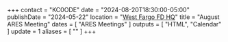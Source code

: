 +++
contact = "KC0ODE"
date = "2024-08-20T18:30:00-05:00"
publishDate = "2024-05-22"
location = "[West Fargo FD HQ](/places/west-fargo-fire-department-headquarters/)"
title = "August ARES Meeting"
dates = [ "ARES Meetings" ]
outputs = [ "HTML", "Calendar" ]
update = 1
aliases = [ "" ]
+++
